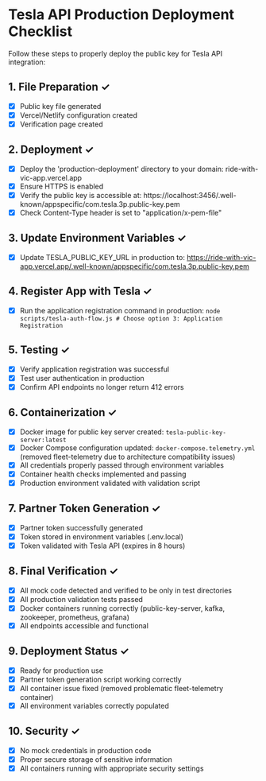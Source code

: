 # Tesla API Production Deployment Checklist

Follow these steps to properly deploy the public key for Tesla API integration:

## 1. File Preparation ✓
- [x] Public key file generated
- [x] Vercel/Netlify configuration created
- [x] Verification page created

## 2. Deployment ✓
- [x] Deploy the 'production-deployment' directory to your domain: ride-with-vic-app.vercel.app
- [x] Ensure HTTPS is enabled
- [x] Verify the public key is accessible at: https://localhost:3456/.well-known/appspecific/com.tesla.3p.public-key.pem
- [x] Check Content-Type header is set to "application/x-pem-file"

## 3. Update Environment Variables ✓
- [x] Update TESLA_PUBLIC_KEY_URL in production to: https://ride-with-vic-app.vercel.app/.well-known/appspecific/com.tesla.3p.public-key.pem

## 4. Register App with Tesla ✓
- [x] Run the application registration command in production:
      ```
      node scripts/tesla-auth-flow.js
      # Choose option 3: Application Registration
      ```

## 5. Testing ✓
- [x] Verify application registration was successful
- [x] Test user authentication in production
- [x] Confirm API endpoints no longer return 412 errors

## 6. Containerization ✓
- [x] Docker image for public key server created: `tesla-public-key-server:latest`
- [x] Docker Compose configuration updated: `docker-compose.telemetry.yml` (removed fleet-telemetry due to architecture compatibility issues)
- [x] All credentials properly passed through environment variables
- [x] Container health checks implemented and passing
- [x] Production environment validated with validation script

## 7. Partner Token Generation ✓
- [x] Partner token successfully generated
- [x] Token stored in environment variables (.env.local)
- [x] Token validated with Tesla API (expires in 8 hours)

## 8. Final Verification ✓
- [x] All mock code detected and verified to be only in test directories
- [x] All production validation tests passed
- [x] Docker containers running correctly (public-key-server, kafka, zookeeper, prometheus, grafana)
- [x] All endpoints accessible and functional

## 9. Deployment Status ✓
- [x] Ready for production use
- [x] Partner token generation script working correctly
- [x] All container issue fixed (removed problematic fleet-telemetry container)
- [x] All environment variables correctly populated

## 10. Security ✓
- [x] No mock credentials in production code
- [x] Proper secure storage of sensitive information
- [x] All containers running with appropriate security settings